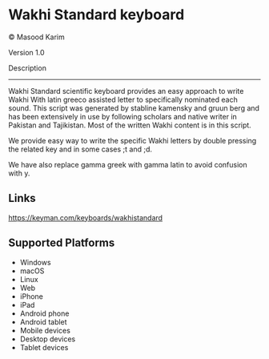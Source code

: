 Wakhi Standard keyboard
==============

© Masood Karim

Version 1.0

Description

-----------

Wakhi Standard scientific keyboard provides an easy approach to write Wakhi With latin greeco assisted letter to specifically nominated each sound.
This script was generated by stabline kamensky and gruun berg and has been extensively in use by following scholars and native writer in Pakistan 
and Tajikistan. Most of the written Wakhi content is in this script.

We provide easy way to write the specific Wakhi letters by double pressing the related key and in some cases ;t and ;d. 

We have also replace gamma greek with gamma latin to avoid confusion with y.

Links
-----
https://keyman.com/keyboards/wakhistandard

Supported Platforms
-------------------
 * Windows
 * macOS
 * Linux
 * Web
 * iPhone
 * iPad
 * Android phone
 * Android tablet
 * Mobile devices
 * Desktop devices
 * Tablet devices

